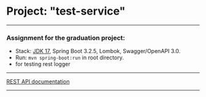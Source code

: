 Project: "test-service" 
===============================
-------------------------------------------------------------
### Assignment for the graduation project:


- Stack: [JDK 17](http://jdk.java.net/17/), Spring Boot 3.2.5, Lombok, Swagger/OpenAPI 3.0. 
- Run: `mvn spring-boot:run` in root directory.
- for testing rest logger
-----------------------------------------------------
[REST API documentation](http://localhost:8080/swagger-ui.html)  

-----------------------------------------------------